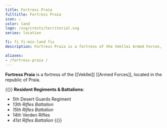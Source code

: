 ```yaml
---
title: Fortress Praia
fulltitle: Fortress Praia
icon: ⚔️
color: land
logo: /svg/crests/territorial.svg
series: location

fi: fi fi-min-land fis
description: Fortress Praia is a fortress of the Vekllei Armed Forces, located in the republic of Praia.

aliases:
- /fortress-praia /
---
```

**Fortress Praia** is a fortress of the [[Vekllei]] [[Armed Forces]], located in the republic of Praia.

{{<note table>}}
**Resident Regiments & Battalions**:

* 5th Desert Guards Regiment
* *13th Rifles Battalion*
* *15th Rifles Battalion*
* 14th Verden Rifles
* *41st Rifles Battalion*
{{</note>}}